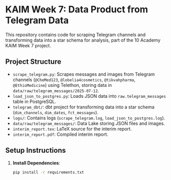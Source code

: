 # KAIM Week 7: Data Product from Telegram Data

This repository contains code for scraping Telegram channels and transforming data into a star schema for analysis, part of the 10 Academy KAIM Week 7 project.

## Project Structure
- `scrape_telegram.py`: Scrapes messages and images from Telegram channels (`@CheMed123`, `@lobelia4cosmetics`, `@tikvahpharma`, `@EthioMedicine`) using Telethon, storing data in `data/raw/telegram_messages/2025-07-12`.
- `load_json_to_postgres.py`: Loads JSON data into `raw.telegram_messages` table in PostgreSQL.
- `telegram_dbt/`: dbt project for transforming data into a star schema (`dim_channels`, `dim_dates`, `fct_messages`).
- `logs/`: Contains logs (`scrape_telegram.log`, `load_json_to_postgres.log`).
- `data/raw/telegram_messages/`: Data Lake storing JSON files and images.
- `interim_report.tex`: LaTeX source for the interim report.
- `interim_report.pdf`: Compiled interim report.

## Setup Instructions
1. **Install Dependencies**:
   ```bash
   pip install -r requirements.txt